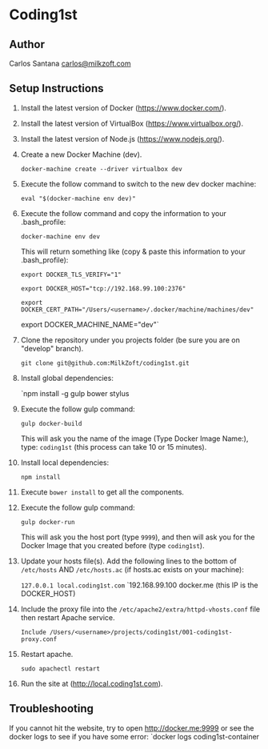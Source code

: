# Coding1st

## Author

Carlos Santana <carlos@milkzoft.com>

## Setup Instructions

1. Install the latest version of Docker (<https://www.docker.com/>).

2. Install the latest version of VirtualBox (<https://www.virtualbox.org/>).

3. Install the latest version of Node.js (<https://www.nodejs.org/>).

4. Create a new Docker Machine (dev).

    `docker-machine create --driver virtualbox dev`
  
5. Execute the follow command to switch to the new dev docker machine:

    `eval "$(docker-machine env dev)"`

6. Execute the follow command and copy the information to your .bash_profile:

    `docker-machine env dev`

    This will return something like (copy & paste this information to your .bash_profile):

    `export DOCKER_TLS_VERIFY="1"`

    `export DOCKER_HOST="tcp://192.168.99.100:2376"`
    
    `export DOCKER_CERT_PATH="/Users/<username>/.docker/machine/machines/dev"`
    
    export DOCKER_MACHINE_NAME="dev"`

7. Clone the repository under you projects folder (be sure you are on "develop" branch).

    `git clone git@github.com:MilkZoft/coding1st.git`

8. Install global dependencies:

    `npm install -g gulp bower stylus

9. Execute the follow gulp command:

    `gulp docker-build`

    This will ask you the name of the image (Type Docker Image Name:), type: `coding1st` (this process can take 10 or 15 minutes).

10. Install local dependencies:
  
    `npm install`

11. Execute `bower install` to get all the components.

12. Execute the follow gulp command:

    `gulp docker-run`

    This will ask you the host port (type `9999`), and then will ask you for the Docker Image that you created before (type `coding1st`).

13. Update your hosts file(s). Add the following lines to the bottom of `/etc/hosts` AND `/etc/hosts.ac` (if hosts.ac exists on your machine):

    `127.0.0.1 local.coding1st.com`
    `192.168.99.100 docker.me (this IP is the DOCKER_HOST)

14. Include the proxy file into the `/etc/apache2/extra/httpd-vhosts.conf` file then restart Apache service.

    `Include /Users/<username>/projects/coding1st/001-coding1st-proxy.conf`

15. Restart apache.

    `sudo apachectl restart`

16. Run the site at (<http://local.coding1st.com>).

## Troubleshooting

If you cannot hit the website, try to open http://docker.me:9999 or see the docker logs to see if you have some error: `docker logs coding1st-container
